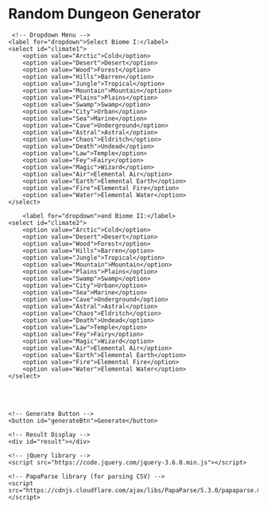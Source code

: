 <html>
  <head>
    <meta charset="UTF-8">
    <title>Random Dungeon Generator</title>
    <script src="/scripts/randomwords.js"></script> 

  </head>
  <body>
    <h1>Random Dungeon Generator</h1>
 
     <!-- Dropdown Menu -->
    <label for="dropdown">Select Biome I:</label>
    <select id="climate1">
        <option value="Arctic">Cold</option>
        <option value="Desert">Desert</option>
        <option value="Wood">Forest</option>
        <option value="Hills">Barren</option>
        <option value="Jungle">Tropical</option>
        <option value="Mountain">Mountain</option>
        <option value="Plains">Plains</option>
        <option value="Swamp">Swamp</option>
        <option value="City">Urban</option>
        <option value="Sea">Marine</option>
        <option value="Cave">Underground</option>
        <option value="Astral">Astral</option>
        <option value="Chaos">Eldritch</option>
        <option value="Death">Undead</option>
        <option value="Law">Temple</option>
        <option value="Fey">Fairy</option>
        <option value="Magic">Wizard</option>
        <option value="Air">Elemental Air</option>
        <option value="Earth">Elemental Earth</option>
        <option value="Fire">Elemental Fire</option>
        <option value="Water">Elemental Water</option>																	
    </select>

        <label for="dropdown">and Biome II:</label>
    <select id="climate2">
        <option value="Arctic">Cold</option>
        <option value="Desert">Desert</option>
        <option value="Wood">Forest</option>
        <option value="Hills">Barren</option>
        <option value="Jungle">Tropical</option>
        <option value="Mountain">Mountain</option>
        <option value="Plains">Plains</option>
        <option value="Swamp">Swamp</option>
        <option value="City">Urban</option>
        <option value="Sea">Marine</option>
        <option value="Cave">Underground</option>
        <option value="Astral">Astral</option>
        <option value="Chaos">Eldritch</option>
        <option value="Death">Undead</option>
        <option value="Law">Temple</option>
        <option value="Fey">Fairy</option>
        <option value="Magic">Wizard</option>
        <option value="Air">Elemental Air</option>
        <option value="Earth">Elemental Earth</option>
        <option value="Fire">Elemental Fire</option>
        <option value="Water">Elemental Water</option>																	
    </select>

<br><br>

    <!-- Generate Button -->
    <button id="generateBtn">Generate</button>

    <!-- Result Display -->
    <div id="result"></div>

    <!-- jQuery library -->
    <script src="https://code.jquery.com/jquery-3.6.0.min.js"></script>

    <!-- PapaParse library (for parsing CSV) -->
    <script src="https://cdnjs.cloudflare.com/ajax/libs/PapaParse/5.3.0/papaparse.min.js"></script>

<script>
    $(document).ready(function() {
        $("#generateBtn").click(function() {
            var selectedValue1 = $("#climate1").val(); // Get the selected value from climate1
            var selectedValue2 = $("#climate2").val(); // Get the selected value from climate2

            if (selectedValue1 || selectedValue2) {
                // Load the CSV file
                $.get("/CSV/Monster - Index2.csv", function(data) {
                    // Parse the CSV data
                    Papa.parse(data, {
                        header: true,
                        complete: function(results) {
                            var uniqueRandomValues1 = [];
                            var uniqueRandomValues2 = [];
                            var encounterTable = [];
                            var dungeonRoomsContent = "";

                            function getRandomValues(selectedValue) {
                                var filteredValues = [];
                                var columnIndex = results.meta.fields.indexOf(selectedValue);

                                if (columnIndex !== -1) { // Ensure the column exists
                                    // Filter the rows
                                    results.data.forEach(function(row) {
                                        if (row[selectedValue] === "TRUE") { // Check if the cell in the selected column has "TRUE"
                                            filteredValues.push(row[Object.keys(row)[0]]); // Add the value from the first column
                                        }
                                    });

                                    // Randomly select 3 unique values
                                    var selectedValues = [];
                                    while (selectedValues.length < 3 && filteredValues.length > 0) {
                                        var randomIndex = Math.floor(Math.random() * filteredValues.length);
                                        selectedValues.push(filteredValues.splice(randomIndex, 1)[0]);
                                    }

                                    return selectedValues;
                                } else {
                                    return ["No matching column found for the selected climate."];
                                }
                            }

                            if (selectedValue1) {
                                uniqueRandomValues1 = getRandomValues(selectedValue1);
                            }
                            if (selectedValue2) {
                                uniqueRandomValues2 = getRandomValues(selectedValue2);
                            }

                            // Combine the values from both climates
                            var allGeneratedValues = uniqueRandomValues1.concat(uniqueRandomValues2);

                            // Generate Dungeon Features (each from a different random monster)
                            var dungeonFeatures = "<br><strong>Dungeon Features</strong><br>";
                            var featureIndices = [32, 33, 34, 35]; // AG to AJ

                            featureIndices.forEach(function(index) {
                                var randomMonster = allGeneratedValues[Math.floor(Math.random() * allGeneratedValues.length)];
    
                                results.data.forEach(function(row) {
                                    if (row[Object.keys(row)[0]] === randomMonster) {
                                        var featureLabel = results.meta.fields[index];
                                        var featureContent = row[featureLabel] || "Unknown";
                                        dungeonFeatures += featureContent + "<br>";
                                    }
                                });
                            });
                          
                            // Generate the encounter table
                            allGeneratedValues.forEach(function(value) {
                                results.data.forEach(function(row) {
                                    if (row[Object.keys(row)[0]] === value) { // Check if the first column matches the generated value
                                        var randomIndex = Math.floor(Math.random() * (31 - 26 + 1)) + 26; // columns Z (26) to AE (31)
                                        var randomField = results.meta.fields[randomIndex]; // get field name
                                        var randomText = row[randomField] || "Unknown";
                                        var omen = row["OMEN"] || "No omen";
                                        encounterTable.push(randomText + " / omen: " + omen);                 
                                                                    }
                                });
                            });

                            // Generate Dungeon Rooms content
                         function generateDungeonRoom() {
    let roomContent = "";

    // Step 1: Main Room Feature
    let primaryRowKey = allGeneratedValues[Math.floor(Math.random() * allGeneratedValues.length)];
    let primaryRow = results.data.find(r => r[Object.keys(r)[0]] === primaryRowKey);

    const featureCols = [36, 39, 42, 45, 48, 51]; // AK, AN, AQ, AT, AW, AZ
    const featureColIndex = featureCols[Math.floor(Math.random() * featureCols.length)];
    const featureLabel = results.meta.fields[featureColIndex];
    const featureContent = primaryRow[featureLabel] || "Unknown";

    roomContent += "<b><u>" + featureContent + "</u></b><br>";

    // Step 2: Size and two adjacent columns
    const sizeOptions = ["Small", "Medium", "Large"];
    const size = sizeOptions[Math.floor(Math.random() * sizeOptions.length)];
    const nextCol1 = results.meta.fields[featureColIndex + 1] || "";
    const nextCol2 = results.meta.fields[featureColIndex + 2] || "";
    roomContent += size + " " + (primaryRow[nextCol1] || "") + " - " + (primaryRow[nextCol2] || "") + "<br><br>";

    // Step 3: Two from BC–BF (53–56), then 3 from BC–BF (2x) and BG–BI (1x) from other rows
    const minorCols1 = [53, 54, 55, 56]; // BC to BF
    const minorCols2 = [53, 54, 55, 56]; // another 2 from BC to BF
    const minorCols3 = [57, 58, 59];     // BG to BI

    // From the same row
    for (let i = 0; i < 2; i++) {
        const col = results.meta.fields[minorCols1[Math.floor(Math.random() * minorCols1.length)]];
        roomContent += (primaryRow[col] || "") + " ";
    }

    // From other rows
    for (let i = 0; i < 2; i++) {
        let row = results.data.find(r => r[Object.keys(r)[0]] === allGeneratedValues[Math.floor(Math.random() * allGeneratedValues.length)]);
        const col = results.meta.fields[minorCols2[Math.floor(Math.random() * minorCols2.length)]];
        roomContent += (row[col] || "") + " ";
    }

    let otherRow = results.data.find(r => r[Object.keys(r)[0]] === allGeneratedValues[Math.floor(Math.random() * allGeneratedValues.length)]);
    const col3 = results.meta.fields[minorCols3[Math.floor(Math.random() * minorCols3.length)]];
    roomContent += (otherRow[col3] || "") + "<br><br>";

    // Step 4: 50% chance Denizens
    if (Math.random() < 0.5) {
        const denizenRow = results.data.find(r => r[Object.keys(r)[0]] === allGeneratedValues[Math.floor(Math.random() * allGeneratedValues.length)]);
        const denizenCol = results.meta.fields[60 + Math.floor(Math.random() * 2)]; // BM (60), BN (61)
        roomContent += "<u>Denizens:</u> " + (denizenRow[denizenCol] || "");

        // 10% chance to add BO (62)
        if (Math.random() < 0.1) {
            const boRow = results.data.find(r => r[Object.keys(r)[0]] === allGeneratedValues[Math.floor(Math.random() * allGeneratedValues.length)]);
            roomContent += " " + (boRow["BO"] || "");
        }

        roomContent += "<br><br>";
    }

    // Step 5: 33% chance Loot
    if (Math.random() < 0.67) {
        roomContent += "<u>Loot:</u> ";

        const lootIndices = [63, 64, 65]; // BJ, BK, BL
        const loot1Row = results.data.find(r => r[Object.keys(r)[0]] === allGeneratedValues[Math.floor(Math.random() * allGeneratedValues.length)]);
        roomContent += (loot1Row[results.meta.fields[lootIndices[Math.floor(Math.random() * lootIndices.length)]]] || "");

        // 15% chance for 2nd and 3rd loot items
        for (let i = 0; i < 2; i++) {
            if (Math.random() < 0.15) {
                const extraLootRow = results.data.find(r => r[Object.keys(r)[0]] === allGeneratedValues[Math.floor(Math.random() * allGeneratedValues.length)]);
                const lootCol = results.meta.fields[lootIndices[Math.floor(Math.random() * lootIndices.length)]];
                roomContent += ", " + (extraLootRow[lootCol] || "");
            }
        }

        roomContent += "<br><br>";
    }

    return roomContent;
}

                            // Repeat Dungeon Room generation 6 times
                            for (var i = 0; i < 6; i++) {
                                dungeonRoomsContent += generateDungeonRoom();
                            }

                            // Display the encounter table and dungeon rooms content
                            var encounterContent = dungeonFeatures 
                             + "<br><strong>Monster Encounter Table</strong><br><ol><li>" 
                             + encounterTable.join("</li><li>") 
                             + "</li></ol><br><br><strong>Dungeon Rooms</strong><br><br>" 
                             + dungeonRoomsContent;
                            $("#result").html(encounterContent);
                        }
                    });
                });
            } else {
                $("#result").html("Please select options for both climates.");
            }
        });
    });
</script>
   
  </body>
</html>
